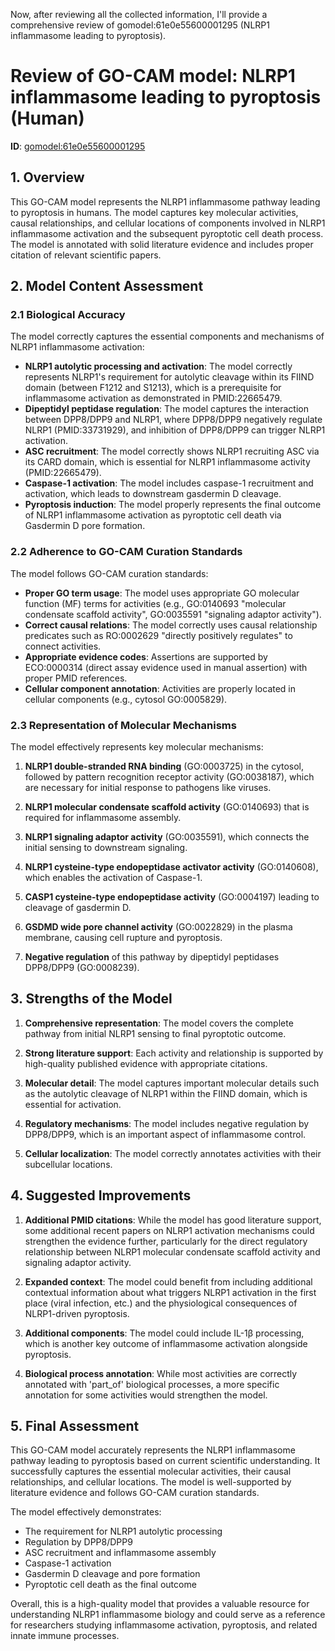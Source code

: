 Now, after reviewing all the collected information, I'll provide a comprehensive review of gomodel:61e0e55600001295 (NLRP1 inflammasome leading to pyroptosis).

# Review of GO-CAM model: NLRP1 inflammasome leading to pyroptosis (Human)
**ID**: [gomodel:61e0e55600001295](https://bioregistry.io/go.model:61e0e55600001295)

## 1. Overview

This GO-CAM model represents the NLRP1 inflammasome pathway leading to pyroptosis in humans. The model captures key molecular activities, causal relationships, and cellular locations of components involved in NLRP1 inflammasome activation and the subsequent pyroptotic cell death process. The model is annotated with solid literature evidence and includes proper citation of relevant scientific papers.

## 2. Model Content Assessment

### 2.1 Biological Accuracy

The model correctly captures the essential components and mechanisms of NLRP1 inflammasome activation:

- **NLRP1 autolytic processing and activation**: The model correctly represents NLRP1's requirement for autolytic cleavage within its FIIND domain (between F1212 and S1213), which is a prerequisite for inflammasome activation as demonstrated in PMID:22665479.
- **Dipeptidyl peptidase regulation**: The model captures the interaction between DPP8/DPP9 and NLRP1, where DPP8/DPP9 negatively regulate NLRP1 (PMID:33731929), and inhibition of DPP8/DPP9 can trigger NLRP1 activation.
- **ASC recruitment**: The model correctly shows NLRP1 recruiting ASC via its CARD domain, which is essential for NLRP1 inflammasome activity (PMID:22665479).
- **Caspase-1 activation**: The model includes caspase-1 recruitment and activation, which leads to downstream gasdermin D cleavage.
- **Pyroptosis induction**: The model properly represents the final outcome of NLRP1 inflammasome activation as pyroptotic cell death via Gasdermin D pore formation.

### 2.2 Adherence to GO-CAM Curation Standards

The model follows GO-CAM curation standards:

- **Proper GO term usage**: The model uses appropriate GO molecular function (MF) terms for activities (e.g., GO:0140693 "molecular condensate scaffold activity", GO:0035591 "signaling adaptor activity").
- **Correct causal relations**: The model correctly uses causal relationship predicates such as RO:0002629 "directly positively regulates" to connect activities.
- **Appropriate evidence codes**: Assertions are supported by ECO:0000314 (direct assay evidence used in manual assertion) with proper PMID references.
- **Cellular component annotation**: Activities are properly located in cellular components (e.g., cytosol GO:0005829).

### 2.3 Representation of Molecular Mechanisms

The model effectively represents key molecular mechanisms:

1. **NLRP1 double-stranded RNA binding** (GO:0003725) in the cytosol, followed by pattern recognition receptor activity (GO:0038187), which are necessary for initial response to pathogens like viruses.

2. **NLRP1 molecular condensate scaffold activity** (GO:0140693) that is required for inflammasome assembly.

3. **NLRP1 signaling adaptor activity** (GO:0035591), which connects the initial sensing to downstream signaling.

4. **NLRP1 cysteine-type endopeptidase activator activity** (GO:0140608), which enables the activation of Caspase-1.

5. **CASP1 cysteine-type endopeptidase activity** (GO:0004197) leading to cleavage of gasdermin D.

6. **GSDMD wide pore channel activity** (GO:0022829) in the plasma membrane, causing cell rupture and pyroptosis.

7. **Negative regulation** of this pathway by dipeptidyl peptidases DPP8/DPP9 (GO:0008239).

## 3. Strengths of the Model

1. **Comprehensive representation**: The model covers the complete pathway from initial NLRP1 sensing to final pyroptotic outcome.

2. **Strong literature support**: Each activity and relationship is supported by high-quality published evidence with appropriate citations.

3. **Molecular detail**: The model captures important molecular details such as the autolytic cleavage of NLRP1 within the FIIND domain, which is essential for activation.

4. **Regulatory mechanisms**: The model includes negative regulation by DPP8/DPP9, which is an important aspect of inflammasome control.

5. **Cellular localization**: The model correctly annotates activities with their subcellular locations.

## 4. Suggested Improvements

1. **Additional PMID citations**: While the model has good literature support, some additional recent papers on NLRP1 activation mechanisms could strengthen the evidence further, particularly for the direct regulatory relationship between NLRP1 molecular condensate scaffold activity and signaling adaptor activity.

2. **Expanded context**: The model could benefit from including additional contextual information about what triggers NLRP1 activation in the first place (viral infection, etc.) and the physiological consequences of NLRP1-driven pyroptosis.

3. **Additional components**: The model could include IL-1β processing, which is another key outcome of inflammasome activation alongside pyroptosis.

4. **Biological process annotation**: While most activities are correctly annotated with 'part_of' biological processes, a more specific annotation for some activities would strengthen the model.

## 5. Final Assessment

This GO-CAM model accurately represents the NLRP1 inflammasome pathway leading to pyroptosis based on current scientific understanding. It successfully captures the essential molecular activities, their causal relationships, and cellular locations. The model is well-supported by literature evidence and follows GO-CAM curation standards.

The model effectively demonstrates:
- The requirement for NLRP1 autolytic processing
- Regulation by DPP8/DPP9
- ASC recruitment and inflammasome assembly
- Caspase-1 activation
- Gasdermin D cleavage and pore formation
- Pyroptotic cell death as the final outcome

Overall, this is a high-quality model that provides a valuable resource for understanding NLRP1 inflammasome biology and could serve as a reference for researchers studying inflammasome activation, pyroptosis, and related innate immune processes.